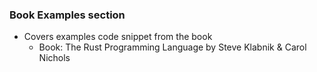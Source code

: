 ### Book Examples section

* Covers examples code snippet from the book 
    * Book: The Rust Programming Language by Steve Klabnik & Carol Nichols
    